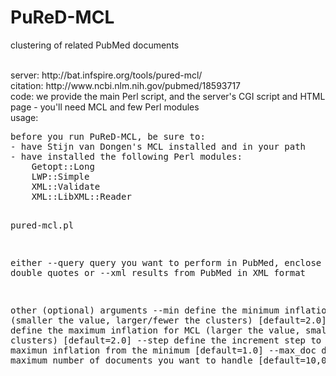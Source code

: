 # PuReD-MCL
clustering of related PubMed documents

</br>
server: http://bat.infspire.org/tools/pured-mcl/</br>
citation: http://www.ncbi.nlm.nih.gov/pubmed/18593717</br>
code: we provide the main Perl script, and the server's CGI script and HTML page - you'll need MCL and few Perl modules</br>
usage:
<pre>
before you run PuReD-MCL, be sure to:
- have Stijn van Dongen's MCL installed and in your path
- have installed the following Perl modules:
	Getopt::Long
	LWP::Simple
	XML::Validate
	XML::LibXML::Reader

pured-mcl.pl

   either
--query     query you want to perform in PubMed, enclose it in double quotes
   or
--xml       results from PubMed in XML format

   other (optional) arguments
--min       define the minimum inflation for MCL (smaller the value, larger/fewer the clusters) [default=2.0]
--max       define the maximum inflation for MCL (larger the value, smaller/more the clusters) [default=2.0]
--step      define the increment step to reach the maximun inflation from the minimum [default=1.0]
--max_doc   define the maximum number of documents you want to handle [default=10,000]
</pre>
